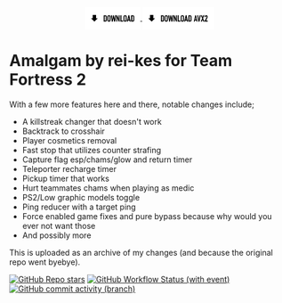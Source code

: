 <p align="center">
  <a href="https://nightly.link/Viceroyy/AmalgamEdits/workflows/msbuild/main/AmalgamRelease.zip">
    <img src=".github/assets/download.png" alt="Download Button" width="auto" height="auto" align="center">
  </a>
  <a href="https://nightly.link/Viceroyy/AmalgamEdits/workflows/msbuild/main/AmalgamReleaseAVX2.zip">
    <img src=".github/assets/download_avx2.png" alt="Download Button" width="auto" height="auto" align="center">
  </a>
</p>

# Amalgam by rei-kes for Team Fortress 2
With a few more features here and there, notable changes include;
- A killstreak changer that doesn't work
- Backtrack to crosshair
- Player cosmetics removal
- Fast stop that utilizes counter strafing
- Capture flag esp/chams/glow and return timer
- Teleporter recharge timer
- Pickup timer that works
- Hurt teammates chams when playing as medic
- PS2/Low graphic models toggle
- Ping reducer with a target ping
- Force enabled game fixes and pure bypass because why would you ever not want those
- And possibly more

This is uploaded as an archive of my changes (and because the original repo went byebye).

[![GitHub Repo stars](https://img.shields.io/github/stars/Viceroyy/AmalgamEdits)](/../../stargazers)
[![GitHub Workflow Status (with event)](https://img.shields.io/github/actions/workflow/status/Viceroyy/AmalgamEdits/msbuild.yml?branch=main)](/../../actions)
[![GitHub commit activity (branch)](https://img.shields.io/github/commit-activity/m/Viceroyy/AmalgamEdits)](/../../commits/)